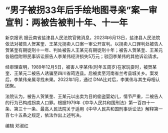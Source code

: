 

# “男子被拐33年后手绘地图寻亲”案一审宣判：两被告被判十年、十一年

新京报讯
据云南省盐津县人民法院官微消息，2023年6月13日，盐津县人民法院依法对被告人贺某奎、王某元拐卖人口案一审公开宣判。以拐卖人口罪判处被告人贺某奎有期徒刑十一年、判处被告人王某元有期徒刑十年；被告人贺某奎、王某元各赔偿附带民事诉讼原告人李某伟经济损失5万元；驳回李某伟的其他诉讼请求。

经审理查明，1989年12月5日，被害人李某伟(时年五周岁)在家玩耍时，被贺某奎、王某元二被告人诱骗至四川省筠连县。后被卖至河南省兰考县城关乡。案发后，李某伟亲属寻找未果。2022年1月，通过
DNA比对后，李某伟与其生母相认团聚。

法院认为，被告人贺某奎、王某元以出卖为目的偷盗婴幼儿，情节严重，二被告人的行为已构成拐卖人口罪。根据1979年《中华人民共和国刑法》第一百四十一条、第三十一条、最高人民法院关于适用《中华人民共和国刑事诉讼法》解释第一百七十五条之规定，依法作出上述判决。

编辑 邓淑红

